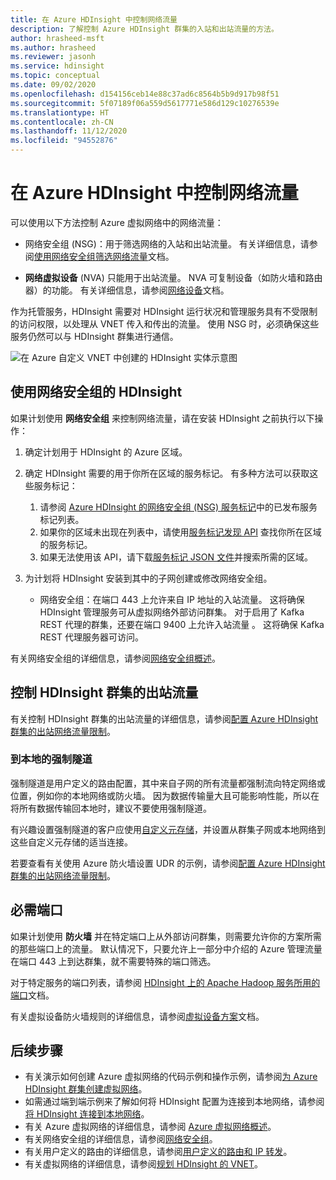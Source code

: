 ```yaml
---
title: 在 Azure HDInsight 中控制网络流量
description: 了解控制 Azure HDInsight 群集的入站和出站流量的方法。
author: hrasheed-msft
ms.author: hrasheed
ms.reviewer: jasonh
ms.service: hdinsight
ms.topic: conceptual
ms.date: 09/02/2020
ms.openlocfilehash: d154156ceb14e88c37ad6c8564b5b9d917b98f51
ms.sourcegitcommit: 5f07189f06a559d5617771e586d129c10276539e
ms.translationtype: HT
ms.contentlocale: zh-CN
ms.lasthandoff: 11/12/2020
ms.locfileid: "94552876"
---
```

# <a name="control-network-traffic-in-azure-hdinsight"></a>在 Azure HDInsight 中控制网络流量

可以使用以下方法控制 Azure 虚拟网络中的网络流量：

* 网络安全组 (NSG)：用于筛选网络的入站和出站流量。 有关详细信息，请参阅[使用网络安全组筛选网络流量](../virtual-network/network-security-groups-overview.md)文档。

* **网络虚拟设备** (NVA) 只能用于出站流量。 NVA 可复制设备（如防火墙和路由器）的功能。 有关详细信息，请参阅[网络设备](https://azure.microsoft.com/solutions/network-appliances)文档。

作为托管服务，HDInsight 需要对 HDInsight 运行状况和管理服务具有不受限制的访问权限，以处理从 VNET 传入和传出的流量。 使用 NSG 时，必须确保这些服务仍然可以与 HDInsight 群集进行通信。

![在 Azure 自定义 VNET 中创建的 HDInsight 实体示意图](./media/control-network-traffic/hdinsight-vnet-diagram.png)

## <a name="hdinsight-with-network-security-groups"></a>使用网络安全组的 HDInsight

如果计划使用 **网络安全组** 来控制网络流量，请在安装 HDInsight 之前执行以下操作：

1. 确定计划用于 HDInsight 的 Azure 区域。

2. 确定 HDInsight 需要的用于你所在区域的服务标记。 有多种方法可以获取这些服务标记：
    1. 请参阅 [Azure HDInsight 的网络安全组 (NSG) 服务标记](hdinsight-service-tags.md)中的已发布服务标记列表。 
    2. 如果你的区域未出现在列表中，请使用[服务标记发现 API](../virtual-network/service-tags-overview.md#use-the-service-tag-discovery-api-public-preview) 查找你所在区域的服务标记。
    3. 如果无法使用该 API，请下载[服务标记 JSON 文件](../virtual-network/service-tags-overview.md#discover-service-tags-by-using-downloadable-json-files)并搜索所需的区域。


3. 为计划将 HDInsight 安装到其中的子网创建或修改网络安全组。

    * 网络安全组：在端口 443 上允许来自 IP 地址的入站流量。  这将确保 HDInsight 管理服务可从虚拟网络外部访问群集。 对于启用了 Kafka REST 代理的群集，还要在端口 9400 上允许入站流量  。 这将确保 Kafka REST 代理服务器可访问。

有关网络安全组的详细信息，请参阅[网络安全组概述](../virtual-network/network-security-groups-overview.md)。

## <a name="controlling-outbound-traffic-from-hdinsight-clusters"></a>控制 HDInsight 群集的出站流量

有关控制 HDInsight 群集的出站流量的详细信息，请参阅[配置 Azure HDInsight 群集的出站网络流量限制](hdinsight-restrict-outbound-traffic.md)。

### <a name="forced-tunneling-to-on-premises"></a>到本地的强制隧道

强制隧道是用户定义的路由配置，其中来自子网的所有流量都强制流向特定网络或位置，例如你的本地网络或防火墙。 因为数据传输量大且可能影响性能，所以在将所有数据传输回本地时，建议不要使用强制隧道。

有兴趣设置强制隧道的客户应使用[自定义元存储](./hdinsight-use-external-metadata-stores.md)，并设置从群集子网或本地网络到这些自定义元存储的适当连接。

若要查看有关使用 Azure 防火墙设置 UDR 的示例，请参阅[配置 Azure HDInsight 群集的出站网络流量限制](hdinsight-restrict-outbound-traffic.md)。

## <a name="required-ports"></a>必需端口

如果计划使用 **防火墙** 并在特定端口上从外部访问群集，则需要允许你的方案所需的那些端口上的流量。 默认情况下，只要允许上一部分中介绍的 Azure 管理流量在端口 443 上到达群集，就不需要特殊的端口筛选。

对于特定服务的端口列表，请参阅 [HDInsight 上的 Apache Hadoop 服务所用的端口](hdinsight-hadoop-port-settings-for-services.md)文档。

有关虚拟设备防火墙规则的详细信息，请参阅[虚拟设备方案](../virtual-network/virtual-network-scenario-udr-gw-nva.md)文档。

## <a name="next-steps"></a>后续步骤

* 有关演示如何创建 Azure 虚拟网络的代码示例和操作示例，请参阅[为 Azure HDInsight 群集创建虚拟网络](hdinsight-create-virtual-network.md)。
* 如需通过端到端示例来了解如何将 HDInsight 配置为连接到本地网络，请参阅[将 HDInsight 连接到本地网络](./connect-on-premises-network.md)。
* 有关 Azure 虚拟网络的详细信息，请参阅 [Azure 虚拟网络概述](../virtual-network/virtual-networks-overview.md)。
* 有关网络安全组的详细信息，请参阅[网络安全组](../virtual-network/network-security-groups-overview.md)。
* 有关用户定义的路由的详细信息，请参阅[用户定义的路由和 IP 转发](../virtual-network/virtual-networks-udr-overview.md)。
* 有关虚拟网络的详细信息，请参阅[规划 HDInsight 的 VNET](./hdinsight-plan-virtual-network-deployment.md)。

